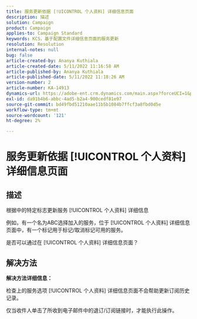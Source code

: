 ```yaml
---
title: 服务更新依据 [!UICONTROL 个人资料] 详细信息页面
description: 描述
solution: Campaign
product: Campaign
applies-to: Campaign Standard
keywords: KCS，基于配置文件详细信息页面的服务更新
resolution: Resolution
internal-notes: null
bug: false
article-created-by: Ananya Kuthiala
article-created-date: 5/11/2022 11:16:58 AM
article-published-by: Ananya Kuthiala
article-published-date: 5/11/2022 11:18:26 AM
version-number: 2
article-number: KA-14913
dynamics-url: https://adobe-ent.crm.dynamics.com/main.aspx?forceUCI=1&pagetype=entityrecord&etn=knowledgearticle&id=9bbe52db-1bd1-ec11-a7b5-0022480a8e40
exl-id: da91b4b6-abbc-4ad5-b2a4-900cedf81e97
source-git-commit: bd49fbd51210aae11b5b1084b7ffcf3a8fbd0d5e
workflow-type: tm+mt
source-wordcount: '121'
ht-degree: 2%

---
```


# 服务更新依据 [!UICONTROL 个人资料] 详细信息页面

## 描述


根据中的特定标志更新服务 [!UICONTROL 个人资料] 详细信息

例如，有一个名为ABC选择加入的服务，位于 [!UICONTROL 个人资料] 详细信息页面中，有一个标记用于标记/取消标记可用的服务。

是否可以通过在 [!UICONTROL 个人资料] 详细信息页面？

## 解决方法

<b>解决方法详细信息：</b>

检查上的服务选项 [!UICONTROL 个人资料] 详细信息页面不会帮助更新订阅历史记录。

仅当收件人单击了所收到电子邮件中的退订/订阅链接时，才能执行此操作。
